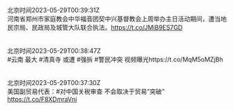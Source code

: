 北京时间2023-05-29T00:39:31Z<br>河南省郑州市家庭教会中华福音团契中兴基督教会上周举办主日活动期间，遭当地民宗局、民政局及城管大队联合执法。https://t.co/JMiB9ES7GD<br><br><br>北京时间2023-05-29T00:38:47Z<br>#云南 最大 #清真寺 或遭 #强拆 
#警民冲突 视频曝光https://t.co/MqM5oMZjBh<br><br><br>北京时间2023-05-29T00:37:30Z<br>美国副贸易代表：#对中国关税审查 不会取决于贸易“突破”
https://t.co/F8XDmraVni<br><br><br>